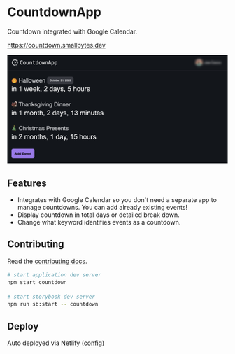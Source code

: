 # CountdownApp

Countdown integrated with Google Calendar.

https://countdown.smallbytes.dev

![Screenshot of the countdown app](./docs/countdown.png)

## Features

- Integrates with Google Calendar so you don't need a separate app to manage countdowns. You can add already existing events!
- Display countdown in total days or detailed break down.
- Change what keyword identifies events as a countdown.

## Contributing

Read the [contributing docs](/docs/CONTRIBUTING.md).

```bash
# start application dev server
npm start countdown

# start storybook dev server
npm run sb:start -- countdown
```

## Deploy

Auto deployed via Netlify ([config](./netlify.toml))
